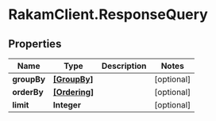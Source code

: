 # RakamClient.ResponseQuery

## Properties
Name | Type | Description | Notes
------------ | ------------- | ------------- | -------------
**groupBy** | [**[GroupBy]**](GroupBy.md) |  | [optional] 
**orderBy** | [**[Ordering]**](Ordering.md) |  | [optional] 
**limit** | **Integer** |  | [optional] 


